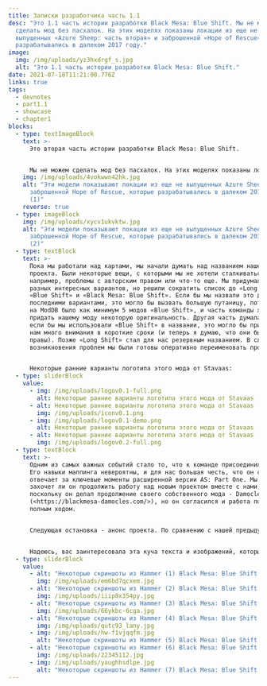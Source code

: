 ```yaml
---
title: Записки разработчика часть 1.1
desc: "Это 1.1 часть истории разработки Black Mesa: Blue Shift. Мы не можем
  сделать мод без пасхалок. На этих моделях показаны локации из еще не
  выпущенных «Azure Sheep: часть вторая» и заброшенной «Hope of Rescue», которые
  разрабатывались в далеком 2017 году."
image:
  img: /img/uploads/yz3hxdrgf_s.jpg
  alt: "Это 1.1 часть истории разработки Black Mesa: Blue Shift."
date: 2021-07-18T11:21:00.776Z
links: true
tags:
  - devnotes
  - part1.1
  - showcase
  - chapter1
blocks:
  - type: textImageBlock
    text: >-
      Это вторая часть истории разработки Black Mesa: Blue Shift.


      Мы не можем сделать мод без пасхалок. На этих моделях показаны локации из еще не выпущенных «Azure Sheep: Part Two» и заброшенной «Hope of Rescue», которые разрабатывались в далеком 2017 году.
    img: /img/uploads/4vokwwn42hk.jpg
    alt: "Эти модели показывают локации из еще не выпущенных Azure Sheep: Part Two и
      заброшенной Hope of Rescue, которые разрабатывались в далеком 2017 году
      (1)"
    reverse: true
  - type: imageBlock
    img: /img/uploads/xycv1ukvktw.jpg
    alt: "Эти модели показывают локации из еще не выпущенных Azure Sheep: Part Two и
      заброшенной Hope of Rescue, которые разрабатывались в далеком 2017 году
      (2)"
  - type: textBlock
    text: >-
      Пока мы работали над картами, мы начали думать над названием нашего
      проекта. Были некоторые вещи, с которыми мы не хотели сталкиваться,
      например, проблемы с авторским правом или что-то еще. Мы придумали много
      разных интересных вариантов, но решили сократить список до «Long Shift»,
      «Blue Shift» и «Black Mesa: Blue Shift». Если бы мы назвали это двумя
      последними вариантами, это могло бы вызвать большую путаницу, потому что
      на ModDB было как минимум 5 модов «Blue Shift», и часть команды хотела
      придать нашему моду некоторую оригинальность. Другая часть думала, что
      если бы мы использовали «Blue Shift» в названии, это могло бы привлечь к
      нам много внимания в короткие сроки (и теперь я думаю, что они были
      правы). Позже «Long Shift» стал для нас резервным названием. В случае
      возникновения проблем мы были готовы оперативно переименовать проект.


      Некоторые ранние варианты логотипа этого мода от Stavaas:
  - type: sliderBlock
    value:
      - img: /img/uploads/logov0.1-full.png
        alt: Некоторые ранние варианты логотипа этого мода от Stavaas (1)
      - alt: Некоторые ранние варианты логотипа этого мода от Stavaas (2)
        img: /img/uploads/iconv0.1.png
      - img: /img/uploads/logov0.1-demo.png
        alt: Некоторые ранние варианты логотипа этого мода от Stavaas (3)
      - alt: Некоторые ранние варианты логотипа этого мода от Stavaas (4)
        img: /img/uploads/logov0.2-full.png
  - type: textBlock
    text: >-
      Одним из самых важных событий стало то, что к команде присоединился Cyvo.
      Его навыки маппинга невероятны, и для нас большая честь, что он с нами. Он
      отвечает за ключевые моменты расширенной версии AS: Part One. Мы не знали,
      захочет ли он продолжить работу над новым проектом вместе с нами,
      поскольку он делал продолжение своего собственного мода - Damocles
      (<https://blackmesa-damocles.com/>), но он согласился и работа пошла
      полным ходом.


      Следующая остановка - анонс проекта. По сравнению с нашей предыдущей работой это было невероятно! Мы действительно не ожидали увидеть новости о нас на таких сайтах, как PC Gamer. Это была действительно интересная и отличная реакция, которая превзошла все наши ожидания, и с этого момента мы знали, что выбрали правильный путь и не можем всех подвести.


      Надеюсь, вас заинтересовала эта куча текста и изображений, которые мы разместили. Мы думаем продолжить этот блог разработчиков в будущем. Спасибо за Ваше внимание. Увидимся!
  - type: sliderBlock
    value:
      - alt: "Некоторые скриншоты из Hammer (1) Black Mesa: Blue Shift WIP"
        img: /img/uploads/em6bd7qcxem.jpg
      - alt: "Некоторые скриншоты из Hammer (2) Black Mesa: Blue Shift WIP"
        img: /img/uploads/iiip8x354py.jpg
      - alt: "Некоторые скриншоты из Hammer (3) Black Mesa: Blue Shift WIP"
        img: /img/uploads/66ykbc-6cga.jpg
      - alt: "Некоторые скриншоты из Hammer (4) Black Mesa: Blue Shift WIP"
        img: /img/uploads/qutc93_lany.jpg
      - img: /img/uploads/hw-f1vjqqfm.jpg
        alt: "Некоторые скриншоты из Hammer (5) Black Mesa: Blue Shift WIP"
      - alt: "Некоторые скриншоты из Hammer (6) Black Mesa: Blue Shift WIP"
        img: /img/uploads/22345112.jpg
      - img: /img/uploads/yaughhsdlpe.jpg
        alt: "Некоторые скриншоты из Hammer (7) Black Mesa: Blue Shift WIP"
---
```

